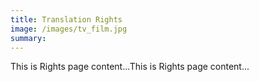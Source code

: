 ```yaml
---
title: Translation Rights
image: /images/tv_film.jpg
summary:
---
```

This is Rights page content...This is Rights page content...